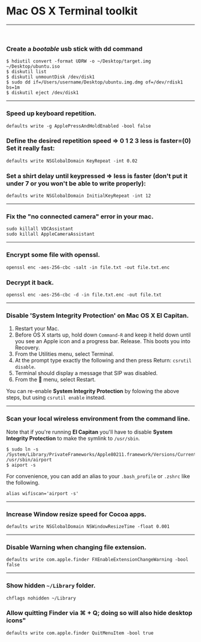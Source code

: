 # Mac OS X Terminal toolkit
---
<br>

### Create a _bootable_ usb stick with dd command	

```shell
$ hdiutil convert -format UDRW -o ~/Desktop/target.img ~/Desktop/ubuntu.iso
$ diskutil list
$ diskutil unmountDisk /dev/disk1
$ sudo dd if=/Users/username/Desktop/ubuntu.img.dmg of=/dev/rdisk1 bs=1m
$ diskutil eject /dev/disk1

```

---
### Speed up keyboard repetition.	

`defaults write -g ApplePressAndHoldEnabled -bool false`	
### Define the desired repetition speed => 0 1 2 3 less is faster=(0) Set it really fast:
`defaults write NSGlobalDomain KeyRepeat -int 0.02`	
### Set a shirt delay until keypressed => less is faster (don't put it under 7 or you won't be able to write properly):		
`defaults write NSGlobalDomain InitialKeyRepeat -int 12`

---
### Fix the "no connected camera" error in your mac.

```shell
sudo killall VDCAssistant		
sudo killall AppleCameraAssistant
```		

---
### Encrypt some file with openssl.	

`openssl enc -aes-256-cbc -salt -in file.txt -out file.txt.enc`

### Decrypt it back.

`openssl enc -aes-256-cbc -d -in file.txt.enc -out file.txt` 

	
---		
### Disable 'System Integrity Protection' on Mac OS X **El Capitan**.	

1. Restart your Mac.
2. Before OS X starts up, hold down `Command-R` and keep it held down until you see an Apple icon and a progress bar. Release. This boots you into Recovery.
3. From the Utilities menu, select Terminal.
4. At the prompt type exactly the following and then press Return: `csrutil disable`.
5. Terminal should display a message that SIP was disabled.
6. From the  menu, select Restart.	

You can re-enable **System Integrity Protection** by folowing the above steps, but using `csrutil enable` instead.		

		
---
### Scan your local wireless environment from the command line. 

Note that if you're running **El Capitan** you'll have to disable **System Integrity Protection** to make the symlink to `/usr/sbin`.	

```shell
$ sudo ln -s /System/Library/PrivateFrameworks/Apple80211.framework/Versions/Current/Resources/airport /usr/sbin/airport 
$ aiport -s
```
For convenience, you can add an alias to your `.bash_profile` or `.zshrc` like the following.	

```shell
alias wifiscan='airport -s'
```	

---
### Increase Window resize speed for Cocoa apps.	
`defaults write NSGlobalDomain NSWindowResizeTime -float 0.001` 	

---
### Disable Warning when changing file extension.	
`defaults write com.apple.finder FXEnableExtensionChangeWarning -bool false`	

---
### Show hidden `~/Library` folder.
`chflags nohidden ~/Library`	

### Allow quitting Finder via ⌘ + Q; doing so will also hide desktop icons"	
`defaults write com.apple.finder QuitMenuItem -bool true`

 
